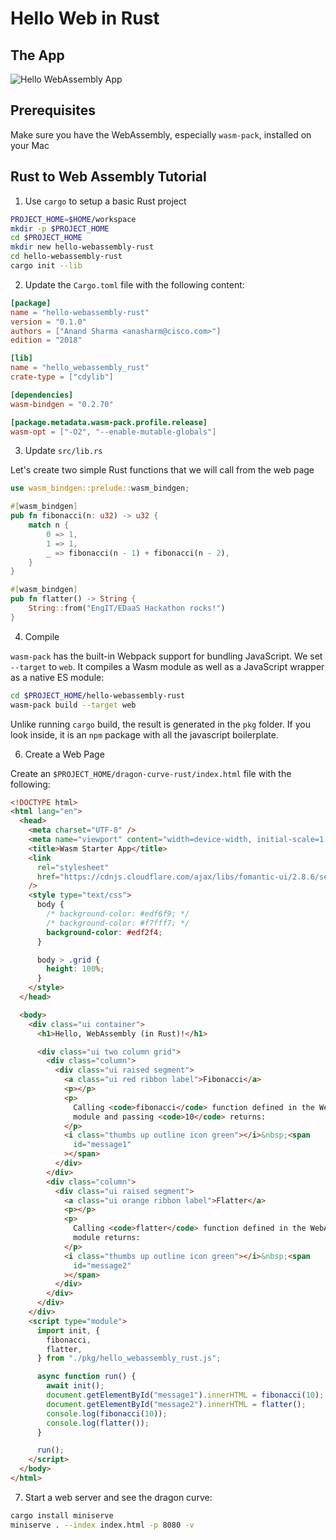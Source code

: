 # Hello Web in Rust

## The App

![Hello WebAssembly App](https://us-east-1-anand-files.s3.amazonaws.com/hello-webassembly.png)

## Prerequisites

Make sure you have the WebAssembly, especially `wasm-pack`, installed on your Mac

## Rust to Web Assembly Tutorial

1. Use `cargo` to setup a basic Rust project

```bash
PROJECT_HOME=$HOME/workspace
mkdir -p $PROJECT_HOME
cd $PROJECT_HOME
mkdir new hello-webassembly-rust
cd hello-webassembly-rust
cargo init --lib
```

2. Update the `Cargo.toml` file with the following content:

```toml
[package]
name = "hello-webassembly-rust"
version = "0.1.0"
authors = ["Anand Sharma <anasharm@cisco.com>"]
edition = "2018"

[lib]
name = "hello_webassembly_rust"
crate-type = ["cdylib"]

[dependencies]
wasm-bindgen = "0.2.70"

[package.metadata.wasm-pack.profile.release]
wasm-opt = ["-O2", "--enable-mutable-globals"]
```

3. Update `src/lib.rs`

Let's create two simple Rust functions that we will call from the web page

```rust
use wasm_bindgen::prelude::wasm_bindgen;

#[wasm_bindgen]
pub fn fibonacci(n: u32) -> u32 {
    match n {
        0 => 1,
        1 => 1,
        _ => fibonacci(n - 1) + fibonacci(n - 2),
    }
}

#[wasm_bindgen]
pub fn flatter() -> String {
    String::from("EngIT/EDaaS Hackathon rocks!")
}

```

4. Compile

`wasm-pack` has the built-in Webpack support for bundling JavaScript. We set `--target` to `web`. It compiles a Wasm module as well as a JavaScript wrapper as a native ES module:

```bash
cd $PROJECT_HOME/hello-webassembly-rust
wasm-pack build --target web
```

Unlike running `cargo` build, the result is generated in the `pkg` folder. If you look inside, it is an `npm` package with all the javascript boilerplate.

6. Create a Web Page

Create an `$PROJECT_HOME/dragon-curve-rust/index.html` file with the following:

```html
<!DOCTYPE html>
<html lang="en">
  <head>
    <meta charset="UTF-8" />
    <meta name="viewport" content="width=device-width, initial-scale=1.0" />
    <title>Wasm Starter App</title>
    <link
      rel="stylesheet"
      href="https://cdnjs.cloudflare.com/ajax/libs/fomantic-ui/2.8.6/semantic.min.css"
    />
    <style type="text/css">
      body {
        /* background-color: #edf6f9; */
        /* background-color: #f7fff7; */
        background-color: #edf2f4;
      }

      body > .grid {
        height: 100%;
      }
    </style>
  </head>

  <body>
    <div class="ui container">
      <h1>Hello, WebAssembly (in Rust)!</h1>

      <div class="ui two column grid">
        <div class="column">
          <div class="ui raised segment">
            <a class="ui red ribbon label">Fibonacci</a>
            <p></p>
            <p>
              Calling <code>fibonacci</code> function defined in the WebAssembly
              module and passing <code>10</code> returns:
            </p>
            <i class="thumbs up outline icon green"></i>&nbsp;<span
              id="message1"
            ></span>
          </div>
        </div>
        <div class="column">
          <div class="ui raised segment">
            <a class="ui orange ribbon label">Flatter</a>
            <p></p>
            <p>
              Calling <code>flatter</code> function defined in the WebAssembly
              module returns:
            </p>
            <i class="thumbs up outline icon green"></i>&nbsp;<span
              id="message2"
            ></span>
          </div>
        </div>
      </div>
    </div>
    <script type="module">
      import init, {
        fibonacci,
        flatter,
      } from "./pkg/hello_webassembly_rust.js";

      async function run() {
        await init();
        document.getElementById("message1").innerHTML = fibonacci(10);
        document.getElementById("message2").innerHTML = flatter();
        console.log(fibonacci(10));
        console.log(flatter());
      }

      run();
    </script>
  </body>
</html>
```

7. Start a web server and see the dragon curve:

```bash
cargo install miniserve
miniserve . --index index.html -p 8080 -v
```
